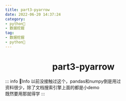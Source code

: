 ```yaml
---
title: part3-pyarrow
date: 2022-06-20 14:37:24
category:
- python🐍
- 数据挖掘
tag:
- 数据挖掘
- python🐍 
---
```


<!-- more -->
<div align="center"><h1><strong> part3-pyarrow</strong></h1></div>

::: info 📄Info
以前没接触过这个，pandas和numpy倒是用过  
资料很少，除了文档搜索引擎上面的都是小demo  
既然要用那就得学
:::



